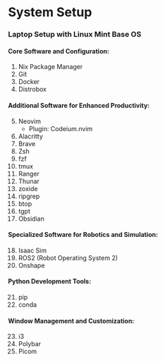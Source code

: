 # System Setup

### Laptop Setup with Linux Mint Base OS

#### Core Software and Configuration:
1. Nix Package Manager
2. Git
3. Docker
4. Distrobox

#### Additional Software for Enhanced Productivity:
5. Neovim
   - Plugin: Codeium.nvim
6. Alacritty
7. Brave
8. Zsh
9. fzf
10. tmux
11. Ranger
12. Thunar
13. zoxide
14. ripgrep
15. btop
16. tgpt
17. Obsidian

#### Specialized Software for Robotics and Simulation:
18. Isaac Sim
19. ROS2 (Robot Operating System 2)
20. Onshape

#### Python Development Tools:
21. pip
22. conda

#### Window Management and Customization:
23. i3
24. Polybar
25. Picom
